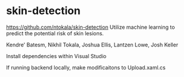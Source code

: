 # skin-detection
https://github.com/ntokala/skin-detection
Utilize machine learning to predict the potential risk of skin lesions. 

Kendre' Batesm, Nikhil Tokala, Joshua Ellis, Lantzen Lowe, Josh Keller

Install dependencies within Visual Studio

If running backend locally, make modificaitons to Upload.xaml.cs
